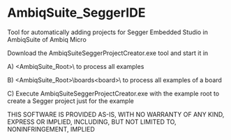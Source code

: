 # AmbiqSuite_SeggerIDE
Tool for automatically adding projects for Segger Embedded Studio in AmbiqSuite of Ambiq Micro

Download the AmbiqSuiteSeggerProjectCreator.exe tool and start it in 

A) <AmbiqSuite_Root>\ to process all examples

B) <AmbiqSuite_Root>\boards\<board>\ to process all examples of a board

C) Execute AmbiqSuiteSeggerProjectCreator.exe with the example root to create a Segger project just for the example

THIS SOFTWARE IS PROVIDED AS-IS, WITH NO WARRANTY OF ANY KIND, EXPRESS OR IMPLIED, INCLUDING, BUT NOT LIMITED TO, NONINFRINGEMENT, IMPLIED
